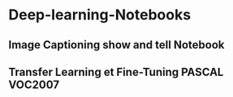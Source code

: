 # Deep-learning-Notebooks
##  Image Captioning show and tell Notebook
##  Transfer Learning et Fine-Tuning PASCAL VOC2007
